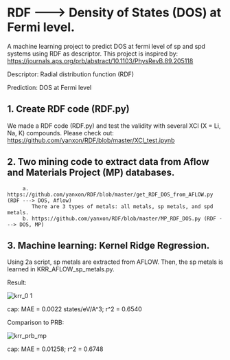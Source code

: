 # RDF ---> Density of States (DOS) at Fermi level.

A machine learning project to predict DOS at fermi level of sp and spd systems using RDF as descriptor. This project is inspired by:
https://journals.aps.org/prb/abstract/10.1103/PhysRevB.89.205118

Descriptor:
Radial distribution function (RDF)

Prediction:
DOS at Fermi level

## 1.  Create RDF code (RDF.py)
   We made a RDF code (RDF.py) and test the validity with several XCl (X = Li, Na, K) compounds.
   Please check out:
   https://github.com/yanxon/RDF/blob/master/XCl_test.ipynb

## 2.  Two mining code to extract data from Aflow and Materials Project (MP) databases.

         a. https://github.com/yanxon/RDF/blob/master/get_RDF_DOS_from_AFLOW.py (RDF ---> DOS, Aflow)
            There are 3 types of metals: all metals, sp metals, and spd metals.
         b. https://github.com/yanxon/RDF/blob/master/MP_RDF_DOS.py (RDF ---> DOS, MP)

## 3.  Machine learning: Kernel Ridge Regression.
   
   Using 2a script, sp metals are extracted from AFLOW. Then, the sp metals is learned in KRR_AFLOW_sp_metals.py.
   
   Result:
   
   ![krr_0 1](https://user-images.githubusercontent.com/32254481/46254622-d24fcc80-c446-11e8-8cf8-310630341efc.png)
   
   cap:  MAE = 0.0022 states/eV/A^3;
         r^2 = 0.6540

   Comparison to PRB:
   
   ![krr_prb_mp](https://user-images.githubusercontent.com/32254481/46270894-a98b0e00-c4fe-11e8-88d7-ac30552aecf9.png)
   
   cap:  MAE = 0.01258;
         r^2 = 0.6748
